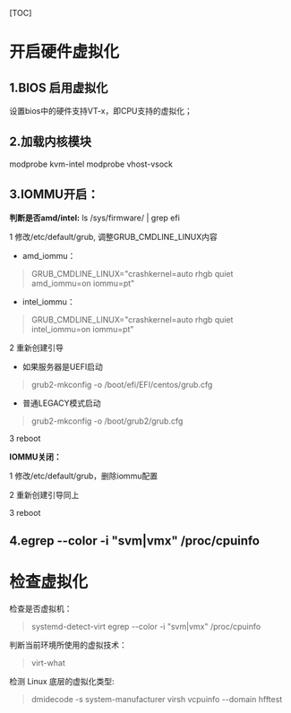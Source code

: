  [TOC]
 

# 开启硬件虚拟化

## 1.BIOS 启用虚拟化

设置bios中的硬件支持VT-x，即CPU支持的虚拟化；

## 2.加载内核模块
modprobe kvm-intel
modprobe vhost-vsock

## 3.IOMMU开启：

 **判断是否amd/intel:** ls /sys/firmware/ | grep efi

1 修改/etc/default/grub, 调整GRUB_CMDLINE_LINUX内容

-  amd_iommu：

>GRUB_CMDLINE_LINUX="crashkernel=auto rhgb quiet amd_iommu=on iommu=pt"

- intel_iommu：

 >GRUB_CMDLINE_LINUX="crashkernel=auto rhgb quiet intel_iommu=on iommu=pt"

2 重新创建引导

- 如果服务器是UEFI启动

 >grub2-mkconfig -o /boot/efi/EFI/centos/grub.cfg

- 普通LEGACY模式启动

 >grub2-mkconfig -o /boot/grub2/grub.cfg


3 reboot

**IOMMU关闭：**

1 修改/etc/default/grub，删除iommu配置

2 重新创建引导同上

3 reboot

## 4.egrep --color -i "svm|vmx" /proc/cpuinfo


# 检查虚拟化
检查是否虚拟机：
>systemd-detect-virt
egrep --color -i "svm|vmx" /proc/cpuinfo

判断当前环境所使用的虚拟技术： 
>virt-what

检测 Linux 底层的虚拟化类型: 
>dmidecode -s system-manufacturer
virsh vcpuinfo --domain hfftest
